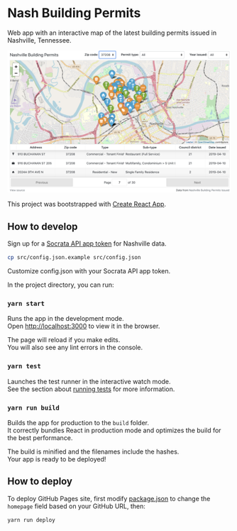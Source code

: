 # Nash Building Permits

Web app with an interactive map of the latest building permits issued in Nashville, Tennessee.

![Screenshot](./screenshot.png)

This project was bootstrapped with [Create React App](https://github.com/facebook/create-react-app).

## How to develop

Sign up for a [Socrata API app token](https://data.nashville.gov/profile/app_tokens) for Nashville data.

```bash
cp src/config.json.example src/config.json
```

Customize config.json with your Socrata API app token.

In the project directory, you can run:

### `yarn start`

Runs the app in the development mode.<br>
Open [http://localhost:3000](http://localhost:3000) to view it in the browser.

The page will reload if you make edits.<br>
You will also see any lint errors in the console.

### `yarn test`

Launches the test runner in the interactive watch mode.<br>
See the section about [running tests](https://facebook.github.io/create-react-app/docs/running-tests) for more information.

### `yarn run build`

Builds the app for production to the `build` folder.<br>
It correctly bundles React in production mode and optimizes the build for the best performance.

The build is minified and the filenames include the hashes.<br>
Your app is ready to be deployed!

## How to deploy

To deploy GitHub Pages site, first modify [package.json](./package.json) to
change the `homepage` field based on your GitHub URL, then:

```bash
yarn run deploy
```
